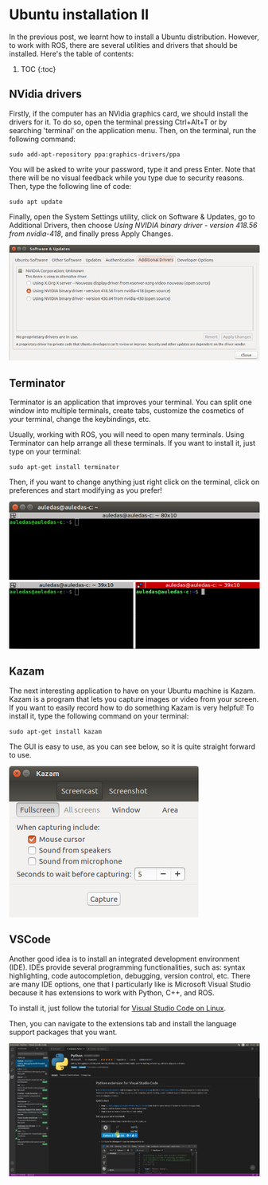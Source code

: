 # Ubuntu installation II

In the previous post, we learnt how to install a Ubuntu distribution. However, to work with ROS, there are several utilities and drivers that should be installed. Here's the table of contents:

1. TOC
{:toc}

## NVidia drivers

Firstly, if the computer has an NVidia graphics card, we should install the drivers for it. To do so, open the terminal pressing Ctrl+Alt+T or by searching 'terminal' on the application menu. Then, on the terminal, run the following command:

    sudo add-apt-repository ppa:graphics-drivers/ppa

You will be asked to write your password, type it and press Enter. Note that there will be no visual feedback while you type due to security reasons. Then, type the following line of code:

    sudo apt update

Finally, open the System Settings utility, click on Software & Updates, go to Additional Drivers, then choose *Using NVIDIA binary driver - version 418.56 from nvidia-418*, and finally press Apply Changes.

![](/images/nvidia-drivers.png "The drivers for your NVidia graphics card can be found on the additional drivers tab")

## Terminator

Terminator is an application that improves your terminal. You can split one window into multiple terminals, create tabs, customize the cosmetics of your terminal, change the keybindings, etc.

Usually, working with ROS, you will need to open many terminals. Using Terminator can help arrange all these terminals. If you want to install it, just type on your terminal:

    sudo apt-get install terminator

Then, if you want to change anything just right click on the terminal, click on preferences and start modifying as you prefer!

![](/images/terminator.png "Terminator is a useful application to work with multiple terminals and customize them")

## Kazam

The next interesting application to have on your Ubuntu machine is Kazam. Kazam is a program that lets you capture images or video from your screen. If you want to easily record how to do something Kazam is very helpful! To install it, type the following command on your terminal:

    sudo apt-get install kazam 

The GUI is easy to use, as you can see below, so it is quite straight forward to use.

![](/images/kazam.png "Kazam is a screen capture/recorder application")

## VSCode

Another good idea is to install an integrated development environment (IDE). IDEs provide several programming functionalities, such as: syntax highlighting, code autocompletion, debugging, version control, etc. There are many IDE options, one that I particularly like is Microsoft Visual Studio because it has extensions to work with Python, C++, and ROS.

To install it, just follow the tutorial for [Visual Studio Code on Linux](https://code.visualstudio.com/docs/setup/linux).

Then, you can navigate to the extensions tab and install the language support packages that you want.

![](/images/mscode.png "Microsoft Visual Studio provides extensions for several programming languages and middleware")

